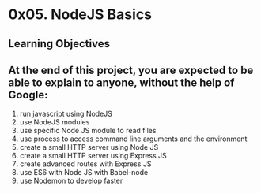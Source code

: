 # 0x05. NodeJS Basics

Learning Objectives
---
At the end of this project, you are expected to be able to explain to anyone, without the help of Google:
---
1.	run javascript using NodeJS
2.	use NodeJS modules
3.	use specific Node JS module to read files
4.	use process to access command line arguments and the environment
5.	create a small HTTP server using Node JS
6.	create a small HTTP server using Express JS
7.	create advanced routes with Express JS
8.	use ES6 with Node JS with Babel-node
9.	use Nodemon to develop faster
